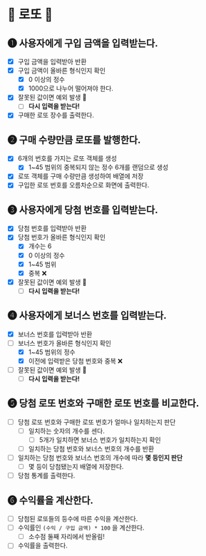 # 🎱 로또 🎱

## ➊ 사용자에게 구입 금액을 입력받는다.
- [x] 구입 금액을 입력받아 반환
- [x] 구입 금액이 올바른 형식인지 확인
    - [x] 0 이상의 정수
    - [x] 1000으로 나누어 떨어져야 한다.
- [x] 잘못된 값이면 예외 발생 🚨
    - [ ] **다시 입력을 받는다!**
- [x] 구매한 로또 장수를 출력한다.

## ➋ 구매 수량만큼 로또를 발행한다.
- [x] 6개의 번호를 가지는 로또 객체를 생성
    - [x] 1~45 범위의 중복되지 않는 정수 6개를 랜덤으로 생성
- [x] 로또 객체를 구매 수량만큼 생성하여 배열에 저장
- [x] 구입한 로또 번호를 오름차순으로 화면에 출력한다.

## ➌ 사용자에게 당첨 번호를 입력받는다.
- [x] 당첨 번호를 입력받아 반환
- [x] 당첨 번호가 올바른 형식인지 확인
    - [x] 개수는 6
    - [x] 0 이상의 정수
    - [x] 1~45 범위
    - [x] 중복 ❌
- [x] 잘못된 값이면 예외 발생 🚨
    - [ ] **다시 입력을 받는다!**

## ➍ 사용자에게 보너스 번호를 입력받는다.
- [x] 보너스 번호를 입력받아 반환
- [ ] 보너스 번호가 올바른 형식인지 확인
    - [x] 1~45 범위의 정수
    - [x] 이전에 입력받은 당첨 번호와 중복 ❌
- [ ] 잘못된 값이면 예외 발생 🚨
    - [ ] **다시 입력을 받는다!**

## ➎ 당첨 로또 번호와 구매한 로또 번호를 **비교**한다.
- [ ] 당첨 로또 번호와 구매한 로또 번호가 얼마나 일치하는지 판단
    - [ ] 일치하는 숫자의 개수를 센다.
        - [ ] 5개가 일치하면 보너스 번호가 일치하는지 확인
    - [ ] 일치하는 당첨 번호와 보너스 번호의 개수를 반환
- [ ] 일치하는 당첨 번호와 보너스 번호의 개수에 따라 **몇 등인지 판단**
    - [ ] 몇 등이 당첨됐는지 배열에 저장한다.
- [ ] 당첨 통계를 출력한다.

## ➏ 수익률을 계산한다.
- [ ] 당첨된 로또들의 등수에 따른 수익을 계산한다.
- [ ] 수익률인 `(수익 / 구입 금액) * 100` 을 계산한다.
    - [ ] 소수점 둘째 자리에서 반올림!
- [ ] 수익률을 출력한다.